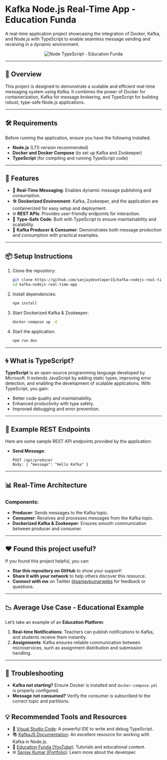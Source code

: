 # **Kafka Node.js Real-Time App - Education Funda**

A real-time application project showcasing the integration of Docker, Kafka, and Node.js with TypeScript to enable seamless message sending and receiving in a dynamic environment.  

<p align="center">
  <img src="https://image.ibb.co/nAd9OF/logos.png" alt="Node TypeScript - Education Funda"/>
</p>

---

## **🌟 Overview**
This project is designed to demonstrate a scalable and efficient real-time messaging system using Kafka. It combines the power of Docker for containerization, Kafka for message brokering, and TypeScript for building robust, type-safe Node.js applications.  

---

## **🛠 Requirements**

Before running the application, ensure you have the following installed:

- **Node.js** (LTS version recommended)  
- **Docker and Docker Compose** (to set up Kafka and Zookeeper)  
- **TypeScript** (for compiling and running TypeScript code)  

---

## **🚀 Features**

- 📡 **Real-Time Messaging**: Enables dynamic message publishing and consumption.  
- 🛠 **Dockerized Environment**: Kafka, Zookeeper, and the application are containerized for easy setup and deployment.  
- 🌐 **REST APIs**: Provides user-friendly endpoints for interaction.  
- 🧩 **Type-Safe Code**: Built with TypeScript to ensure maintainability and scalability.  
- 🔄 **Kafka Producer & Consumer**: Demonstrates both message production and consumption with practical examples.  

---

## **📦 Setup Instructions**

1. Clone the repository:  
   ```bash
   git clone https://github.com/sanjaydeveloper15/kafka-nodejs-real-time-app
   cd kafka-nodejs-real-time-app
   ```

2. Install dependencies:  
   ```bash
   npm install
   ```

3. Start Dockerized Kafka & Zookeeper:  
   ```bash
   docker-compose up -d
   ```

4. Start the application:  
   ```bash
   npm run dev
   ```

---

## **🌀 What is TypeScript?**

**TypeScript** is an open-source programming language developed by Microsoft. It extends JavaScript by adding static types, improving error detection, and enabling the development of scalable applications. With TypeScript, you gain:
- Better code quality and maintainability.
- Enhanced productivity with type safety.
- Improved debugging and error prevention.

---

## **🧪 Example REST Endpoints**

Here are some sample REST API endpoints provided by the application:  

- **Send Message**:  
   ```
   POST /api/producer
   Body: { "message": "Hello Kafka" }
   ```
---

## **📊 Real-Time Architecture**

### **Components**:
- **Producer**: Sends messages to the Kafka topic.  
- **Consumer**: Receives and processes messages from the Kafka topic.  
- **Dockerized Kafka & Zookeeper**: Ensures smooth communication between producer and consumer.

---

## **❤️ Found this project useful?**

If you found this project helpful, you can:
- **Star this repository on GitHub** to show your support!  
- **Share it with your network** to help others discover this resource.  
- **Connect with me** on Twitter [@sanjaykumarwebs](https://twitter.com/sanjaykumarwebs) for feedback or questions.

---

## **📉 Average Use Case - Educational Example**

Let’s take an example of an **Education Platform**:
1. **Real-time Notifications**: Teachers can publish notifications to Kafka, and students receive them instantly.  
2. **Assignments**: Kafka ensures reliable communication between microservices, such as assignment distribution and submission handling.

---

## **🛑 Troubleshooting**

- **Kafka not starting?** Ensure Docker is installed and `docker-compose.yml` is properly configured.  
- **Message not consumed?** Verify the consumer is subscribed to the correct topic and partitions.  


## **💡 Recommended Tools and Resources**

- 🔧 [Visual Studio Code](https://code.visualstudio.com/download): A powerful IDE to write and debug TypeScript.  
- 📚 [KafkaJS Documentation](https://kafka.js.org/): An excellent resource for working with Kafka in Node.js.  
- 🎥 [Education Funda (YouTube)](https://www.youtube.com/@EducationFundaIndia): Tutorials and educational content.  
- 🌐 [Sanjay Kumar (Portfolio)](https://sanjaydeveloper.netlify.app/): Learn more about the developer.  

